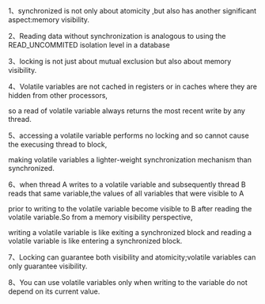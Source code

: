 1、synchronized is not only about atomicity ,but also has another significant aspect:memory visibility.

2、Reading data without synchronization is analogous to using the READ_UNCOMMITED isolation level in a database

3、locking is not just about mutual exclusion but also about memory visibility.

4、Volatile variables are not cached in registers or in caches where they are hidden from other processors,

so a read of volatile variable always returns the most recent write by any thread.

5、accessing a volatile variable performs no locking and so cannot cause the execusing thread to block,

making volatile variables a lighter-weight synchronization mechanism than synchronized.

6、when thread A writes to a volatile variable and subsequently thread B reads that same variable,the values of all variables that were visible to A

prior to writing to the volatile variable become visible to B after reading the volatile variable.So from a memory visibility perspective,

writing a volatile variable is like exiting a synchronized block and reading a volatile variable is like entering a synchronized block.

7、Locking can guarantee both visibility and atomicity;volatile variables can only guarantee visibility.

8、You can use volatile variables only when writing to the variable do not depend on its current value.